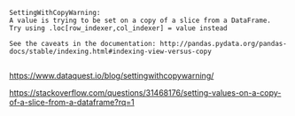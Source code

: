 ```
SettingWithCopyWarning: 
A value is trying to be set on a copy of a slice from a DataFrame.
Try using .loc[row_indexer,col_indexer] = value instead

See the caveats in the documentation: http://pandas.pydata.org/pandas-docs/stable/indexing.html#indexing-view-versus-copy
  
```

https://www.dataquest.io/blog/settingwithcopywarning/

https://stackoverflow.com/questions/31468176/setting-values-on-a-copy-of-a-slice-from-a-dataframe?rq=1